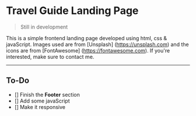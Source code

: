 # Travel Guide Landing Page

> Still in development

This is a simple frontend landing page developed using html, css & javaScript. Images used are from [Unsplash] (https://unsplash.com) and the icons are from [FontAwesome] (https://fontawesome.com). If you're interested, make sure to contact me. 

 ---

 ## To-Do

 - [] Finish the **Footer** section
 - [] Add some javaScript
 - [] Make it responsive
